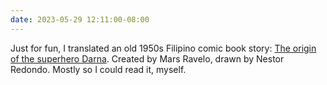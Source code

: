 ```yaml
---
date: 2023-05-29 12:11:00-08:00
---
```


Just for fun, I translated an old 1950s Filipino comic book story: [The origin of the superhero Darna](https://multoghost.wordpress.com/2023/05/29/darna-filipina-superhero/). Created by Mars Ravelo, drawn by Nestor Redondo. Mostly so I could read it, myself.
